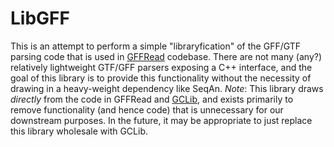LibGFF
======

This is an attempt to perform a simple "libraryfication" of the GFF/GTF parsing
code that is used in [GFFRead](https://github.com/gpertea/gffread)
codebase.  There are not many (any?) relatively lightweight GTF/GFF parsers
exposing a C++ interface, and the goal of this library is to provide this
functionality without the necessity of drawing in a heavy-weight dependency
like SeqAn. *Note*: This library draws _directly_ from the code in GFFRead and
[GCLib](https://github.com/gpertea/gclib), and exists primarily to remove 
functionality (and hence code) that is unnecessary for our downstream purposes.
In the future, it may be appropriate to just replace this library wholesale 
with GCLib.
